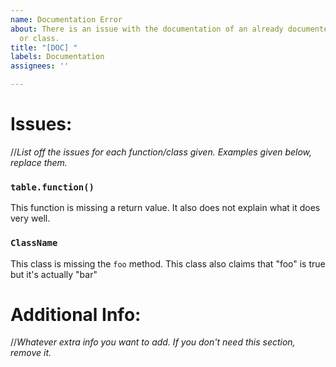 ```yaml
---
name: Documentation Error
about: There is an issue with the documentation of an already documented function
  or class.
title: "[DOC] "
labels: Documentation
assignees: ''

---
```


# Issues:
//*List off the issues for each function/class given. Examples given below, replace them.*
### `table.function()`
This function is missing a return value. It also does not explain what it does very well.
### `ClassName`
This class is missing the `foo` method.
This class also claims that "foo" is true but it's actually "bar"

# Additional Info:
//*Whatever extra info you want to add. If you don't need this section, remove it.*
